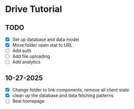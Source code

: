 # Drive Tutorial

## TODO

- [x] Set up database and data model
- [x] Move folder open stat to URL
- [ ] Add auth
- [ ] Add file uploading
- [ ] Add analytics

## 10-27-2025

- [x] Change folder to link components, remove all client state
- [x] clean up the database and data fetching patterns
- [ ] Real homepage
